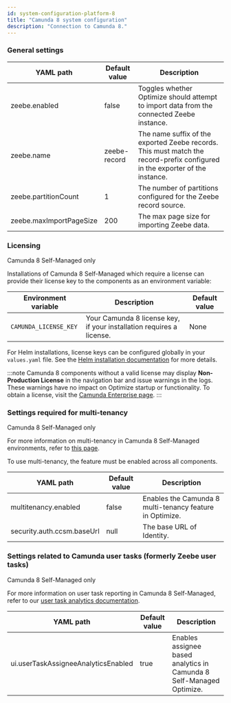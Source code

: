 ```yaml
---
id: system-configuration-platform-8
title: "Camunda 8 system configuration"
description: "Connection to Camunda 8."
---
```


### General settings

| YAML path               | Default value | Description                                                                                                                  |
| ----------------------- | ------------- | ---------------------------------------------------------------------------------------------------------------------------- |
| zeebe.enabled           | false         | Toggles whether Optimize should attempt to import data from the connected Zeebe instance.                                    |
| zeebe.name              | zeebe-record  | The name suffix of the exported Zeebe records. This must match the record-prefix configured in the exporter of the instance. |
| zeebe.partitionCount    | 1             | The number of partitions configured for the Zeebe record source.                                                             |
| zeebe.maxImportPageSize | 200           | The max page size for importing Zeebe data.                                                                                  |

### Licensing

<span class="badge badge--platform">Camunda 8 Self-Managed only</span>

Installations of Camunda 8 Self-Managed which require a license can provide their license key to the components as an environment variable:

| Environment variable  | Description                                                          | Default value |
| --------------------- | -------------------------------------------------------------------- | ------------- |
| `CAMUNDA_LICENSE_KEY` | Your Camunda 8 license key, if your installation requires a license. | None          |

For Helm installations, license keys can be configured globally in your `values.yaml` file. See the [Helm installation documentation](/self-managed/setup/install.md#configure-license-key) for more details.

:::note
Camunda 8 components without a valid license may display **Non-Production License** in the navigation bar and issue warnings in the logs. These warnings have no impact on Optimize startup or functionality. To obtain a license, visit the [Camunda Enterprise page](https://camunda.com/platform/camunda-platform-enterprise-contact/).
:::

### Settings required for multi-tenancy

<span class="badge badge--platform">Camunda 8 Self-Managed only</span>

For more information on multi-tenancy in Camunda 8 Self-Managed environments, refer
to [this page](./multi-tenancy.md).

To use multi-tenancy, the feature must be enabled across all components.

| YAML path                  | Default value | Description                                              |
| -------------------------- | ------------- | -------------------------------------------------------- |
| multitenancy.enabled       | false         | Enables the Camunda 8 multi-tenancy feature in Optimize. |
| security.auth.ccsm.baseUrl | null          | The base URL of Identity.                                |

### Settings related to Camunda user tasks (formerly Zeebe user tasks)

<span class="badge badge--platform">Camunda 8 Self-Managed only</span>

For more information on user task reporting in Camunda 8 Self-Managed, refer to our [user task analytics documentation](/components/optimize/userguide/process-analysis/user-task-analytics.md).

| YAML path                           | Default value | Description                                                          |
| ----------------------------------- | ------------- | -------------------------------------------------------------------- |
| ui.userTaskAssigneeAnalyticsEnabled | true          | Enables assignee based analytics in Camunda 8 Self-Managed Optimize. |
